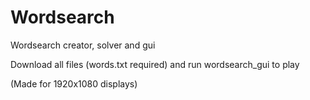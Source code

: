 # Wordsearch
Wordsearch creator, solver and gui

Download all files (words.txt required) and run wordsearch_gui to play

(Made for 1920x1080 displays)
